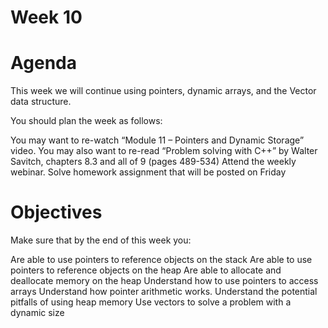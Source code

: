 # Week 10
# Agenda
This week we will continue using pointers, dynamic arrays, and the Vector data structure.

You should plan the week as follows:

You may want to re-watch “Module 11 – Pointers and Dynamic Storage” video.
You may also want to re-read “Problem solving with C++” by Walter Savitch, chapters 8.3 and all of 9 (pages 489-534)
Attend the weekly webinar.
Solve homework assignment that will be posted on Friday
# Objectives
Make sure that by the end of this week you:

Are able to use pointers to reference objects on the stack
Are able to use pointers to reference objects on the heap
Are able to allocate and deallocate memory on the heap
Understand how to use pointers to access arrays
Understand how pointer arithmetic works.
Understand the potential pitfalls of using heap memory
Use vectors to solve a problem with a dynamic size
